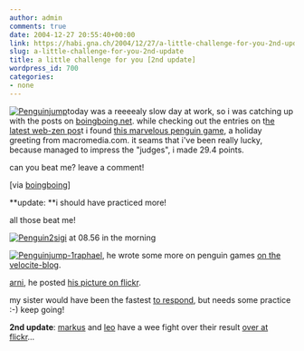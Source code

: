 ```yaml
---
author: admin
comments: true
date: 2004-12-27 20:55:40+00:00
link: https://habi.gna.ch/2004/12/27/a-little-challenge-for-you-2nd-update/
slug: a-little-challenge-for-you-2nd-update
title: a little challenge for you [2nd update]
wordpress_id: 700
categories:
- none
---
```



[![Penguinjump](https://habi.gna.ch/blog/images/penguinjump-tm.jpg)](https://habi.gna.ch/blog/images/penguinjump.jpg)today was a reeeealy slow day at work, so i was catching up with the posts on [boingboing.net](http://www.boingboing.net/). while checking out the entries on t[he latest web-zen pos](http://www.boingboing.net/2004/12/26/web_zen_holiday_left.html)t i found [this marvelous penguin game](http://www.macromedia.com/macromedia/holiday2004/), a holiday greeting from macromedia.com. it seams that i've been really lucky, because managed to impress the "judges", i made 29.4 points.
  
can you beat me? leave a comment!



[via [boingboing](http://www.boingboing.net/2004/12/26/web_zen_holiday_left.html)]



**update: **i should have practiced more!



all those beat me!



[![Penguin2](https://habi.gna.ch/blog/images/penguin2-tm.jpg)](https://habi.gna.ch/blog/images/penguin2.jpg)[sigi](http://www.slf.ch/staff/pers-home/sigrist/sigrist-en.html) at 08.56 in the morning



[![Penguinjump-1](https://habi.gna.ch/blog/images/penguinjump-1-tm.jpg)](https://habi.gna.ch/blog/images/penguinjump-1.jpg)[raphael](http://www.velocite.ch/article.php3?id_article=17/), he wrote some more on penguin games [on the velocite-blog](http://velocite.ch/weblogtoo/index.php?p=61).



[arni](http://www.arnoldseefeld.com/blog/), he posted [his picture on flickr](https://www.flickr.com/photos/18705380@N00/2624660/).



my sister would have been the fastest [to respond](https://habi.gna.ch/blog/mt-comments.cgi?entry_id=502), but needs some practice :-) keep going!



**2nd update**: [markus](http://markus.schoepke.at/) and [leo](http://www.fscklog.com/) have a wee fight over their result [over at flickr](https://www.flickr.com/photos/habi/2596805/%23comment507166)...

